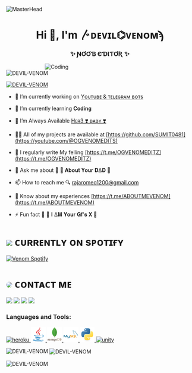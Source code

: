<!--
**DEVIL-VENOM/DEVIL-VENOM** is a ✨ _special_ ✨ repository because its `README.md` (this file) appears on your GitHub profile.

Here are some ideas to get you started:

- 🔭 I’m currently working on ...
- 🌱 I’m currently learning ...
- 👯 I’m looking to collaborate on ...
- 🤔 I’m looking for help with ...
- 💬 Ask me about ...
- 📫 How to reach me: ...
- 😄 Pronouns: ...
- ⚡ Fun fact: ...
-->
![MasterHead](https://te.legra.ph/file/0bc133664cd28a8339e2f.jpg)
<h1 align="center">Hi 👋, I'm 〴ᴅᴇᴠɪʟ⌬ᴠᴇɴᴏᴍϡ</h1>
<h3 align="center">✨ ƝƠƠƁ ЄƊƖƬƠƦ ✨</h3>
<img align="right" alt="Coding" width="400" src="https://i.pinimg.com/originals/7c/04/09/7c0409d41423f1fafc0abe74c179a3e5.gif">

<p align="left"> <img src="https://komarev.com/ghpvc/?username=DEVIL-VENOM&label=Profile%20views&color=0e75b6&style=flat" alt="DEVIL-VENOM" /> </p>

<p align="left"> <a href="https://github.com/ryo-ma/github-profile-trophy"><img src="https://github-profile-trophy.vercel.app/?username=DEVIL-VENOM" alt="DEVIL-VENOM" /></a> </p>

- 🔭 I’m currently working on [Yᴏᴜᴛᴜʙᴇ & ᴛᴇʟᴇɢʀᴀᴍ ʙᴏᴛs](https://youtube.com/@OGVENOMEDITS)

- 🌱 I’m currently learning 𝐂𝐨𝐝𝐢𝐧𝐠

- 👯 I’m Always Available [Hᴇʀ3 ❣️ ʙᴀʙʏ ❣️](https://t.me/ITZ_ME_YOUR_VENOM)

- 👨‍💻 All of my projects are available at [https://github.com/SUMIT0481](https://youtube.com/@OGVENOMEDITS)

- 📝 I regularly write My felling [https://t.me/OGVENOMEDITZ](https://t.me/OGVENOMEDITZ)

- 💬 Ask me about 🤥 👻 𝐀𝐛𝐨𝐮𝐭 𝐘𝐨𝐮𝐫 𝐃∆𝐃 👻

- 📫 How to reach me 🔍 rajaromeo1200@gmail.com

- 📄 Know about my experiences [https://t.me/ABOUTMEVENOM](https://t.me/ABOUTMEVENOM)

- ⚡ Fun fact 👅 🤤 𝐈 ∆𝐌 𝐘𝐨𝐮𝐫 𝐆𝐟'𝐬 𝐗 👅

<h1> <img src="https://raw.githubusercontent.com/DEVIL-VENOM/DEVIL-VENOM/master/resources/songs.gif" width="57px"> ᴄᴜʀʀᴇɴᴛʟʏ ᴏɴ sᴘᴏᴛɪғʏ </h1>

[<img src="https://novatorem.visualbean.vercel.app/api/spotify" alt="Venom Spotify" width="75%" />](https://open.spotify.com/user/31cvivifzz4v6bxrc6dgnkrojjaa?si=fNd_dgVUSwSp2VXEVNdYHQ)

<h1> <img src="https://te.legra.ph/file/ed4ba2be39c7f5097ec31.png" width="70px" style="border-radius: 50%"> ᴄᴏɴᴛᴀᴄᴛ ᴍᴇ </h1>


[<img src="https://raw.githubusercontent.com/DEVIL-VENOM/DEVIL-VENOM/master/resources/telegram_icon.png" width="60px">](https://t.me/KING_VENOM_01) [<img src="https://raw.githubusercontent.com/DEVIL-VENOM/DEVIL-VENOM/master/resources/github_icon.png" width="60px">](https://github.com/OG-VENOM) [<img src="https://raw.githubusercontent.com/DEVIL-VENOM/DEVIL-VENOM/master/resources/youtube_icon.png" width="60px">](https://www.youtube.com/ogvenomeditz) [<img src="https://github.com/DEVIL-VENOM/DEVIL-VENOM/blob/master/resources/insta_icon.png" width="60px">](https://www.instagram.com/01x__venom__x01)

<h3 align="left">Languages and Tools:</h3>
<p align="left"> <a href="https://heroku.com" target="_blank" rel="noreferrer"> <img src="https://www.vectorlogo.zone/logos/heroku/heroku-icon.svg" alt="heroku" width="40" height="40"/> </a> <a href="https://www.java.com" target="_blank" rel="noreferrer"> <img src="https://raw.githubusercontent.com/devicons/devicon/master/icons/java/java-original.svg" alt="java" width="40" height="40"/> </a> <a href="https://www.mongodb.com/" target="_blank" rel="noreferrer"> <img src="https://raw.githubusercontent.com/devicons/devicon/master/icons/mongodb/mongodb-original-wordmark.svg" alt="mongodb" width="40" height="40"/> </a> <a href="https://www.mysql.com/" target="_blank" rel="noreferrer"> <img src="https://raw.githubusercontent.com/devicons/devicon/master/icons/mysql/mysql-original-wordmark.svg" alt="mysql" width="40" height="40"/> </a> <a href="https://www.python.org" target="_blank" rel="noreferrer"> <img src="https://raw.githubusercontent.com/devicons/devicon/master/icons/python/python-original.svg" alt="python" width="40" height="40"/> </a> <a href="https://unity.com/" target="_blank" rel="noreferrer"> <img src="https://www.vectorlogo.zone/logos/unity3d/unity3d-icon.svg" alt="unity" width="40" height="40"/> </a> </p>

<p><img align="left" src="https://github-readme-stats.vercel.app/api/top-langs?username=DEVIL-VENOM&show_icons=true&locale=en&layout=compact" alt="DEVIL-VENOM" /></p>

<p>&nbsp;<img align="center" src="https://github-readme-stats.vercel.app/api?username=DEVIL-VENOM&show_icons=true&locale=en" alt="DEVIL-VENOM" /></p>

<p><img align="center" src="https://github-readme-streak-stats.herokuapp.com/?user=DEVIL-VENOM&" alt="DEVIL-VENOM" /></p>
